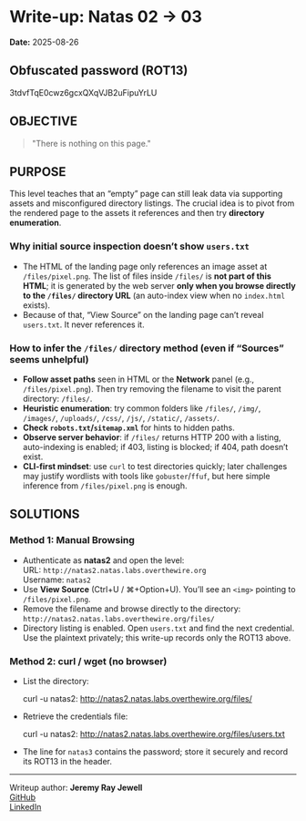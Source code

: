 # Write-up: Natas 02 → 03  
**Date:** 2025-08-26   

## Obfuscated password (ROT13)

3tdvfTqE0cwz6gcxQXqVJB2uFipuYrLU

## OBJECTIVE

> "There is nothing on this page."

## PURPOSE ##

This level teaches that an “empty” page can still leak data via supporting assets and misconfigured directory listings. The crucial idea is to pivot from the rendered page to the assets it references and then try **directory enumeration**.

### Why initial source inspection doesn’t show `users.txt`
- The HTML of the landing page only references an image asset at `/files/pixel.png`. The list of files inside `/files/` is **not part of this HTML**; it is generated by the web server **only when you browse directly to the `/files/` directory URL** (an auto-index view when no `index.html` exists).  
- Because of that, “View Source” on the landing page can’t reveal `users.txt`. It never references it.

### How to infer the `/files/` directory method (even if “Sources” seems unhelpful)
- **Follow asset paths** seen in HTML or the **Network** panel (e.g., `/files/pixel.png`). Then try removing the filename to visit the parent directory: `/files/`.  
- **Heuristic enumeration**: try common folders like `/files/`, `/img/`, `/images/`, `/uploads/`, `/css/`, `/js/`, `/static/`, `/assets/`.  
- **Check `robots.txt`/`sitemap.xml`** for hints to hidden paths.  
- **Observe server behavior**: if `/files/` returns HTTP 200 with a listing, auto-indexing is enabled; if 403, listing is blocked; if 404, path doesn’t exist.  
- **CLI-first mindset**: use `curl` to test directories quickly; later challenges may justify wordlists with tools like `gobuster`/`ffuf`, but here simple inference from `/files/pixel.png` is enough.

## SOLUTIONS ##

### Method 1: Manual Browsing
- Authenticate as **natas2** and open the level:  
  URL: `http://natas2.natas.labs.overthewire.org`  
  Username: `natas2`
- Use **View Source** (Ctrl+U / ⌘+Option+U). You’ll see an `<img>` pointing to `/files/pixel.png`.
- Remove the filename and browse directly to the directory:  
  `http://natas2.natas.labs.overthewire.org/files/`
- Directory listing is enabled. Open `users.txt` and find the next credential. Use the plaintext privately; this write-up records only the ROT13 above.

### Method 2: curl / wget (no browser)
- List the directory:
    
    curl -u natas2:<password-for-natas2> http://natas2.natas.labs.overthewire.org/files/
- Retrieve the credentials file:
    
    curl -u natas2:<password-for-natas2> http://natas2.natas.labs.overthewire.org/files/users.txt
- The line for `natas3` contains the password; store it securely and record its ROT13 in the header.

___

Writeup author: **Jeremy Ray Jewell**  
[GitHub](https://github.com/jeremyrayjewell)  
[LinkedIn](https://www.linkedin.com/in/jeremyrayjewell)
